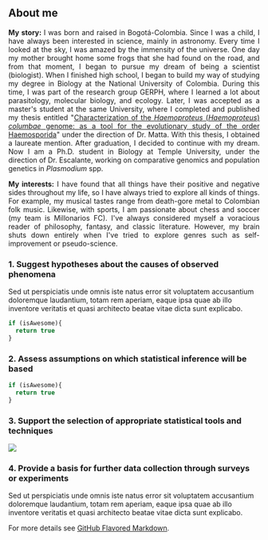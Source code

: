 ## About me

<p align="justify">  <b> My story: </b> I was born and raised in Bogotá-Colombia. Since I was a child, I have always been interested in science, mainly in astronomy. Every time I looked at the sky, I was amazed by the immensity of the universe. One day my mother brought home some frogs that she had found on the road, and from that moment, I began to pursue my dream of being a scientist (biologist). When I finished high school, I began to build my way of studying my degree in Biology at the National University of Colombia. During this time, I was part of the research group GERPH, where I learned a lot about parasitology, molecular biology, and ecology. Later, I was accepted as a master's student at the same University, where I completed and published my thesis entitled "<a href="https://repositorio.unal.edu.co/handle/unal/75759">Characterization of the <i>Haemoproteus</i> (<i>Haemoproteus</i>) <i>columbae</i> genome: as a tool for the evolutionary study of the order Haemosporida</a>" under the direction of Dr. Matta. With this thesis, I obtained a laureate mention. After graduation, I decided to continue with my dream. Now I am a Ph.D. student in Biology at Temple University, under the direction of Dr. Escalante, working on comparative genomics and population genetics in <i> Plasmodium </i> spp.
</p>

<p align="justify">  <b> My interests:</b> I have found that all things have their positive and negative sides throughout my life, so I have always tried to explore all kinds of things. For example, my musical tastes range from death-gore metal to Colombian folk music. Likewise, with sports, I am passionate about chess and soccer (my team is Millonarios FC). I've always considered myself a voracious reader of philosophy, fantasy, and classic literature. However, my brain shuts down entirely when I've tried to explore genres such as self-improvement or pseudo-science.
</p>

### 1. Suggest hypotheses about the causes of observed phenomena

Sed ut perspiciatis unde omnis iste natus error sit voluptatem accusantium doloremque laudantium, totam rem aperiam, eaque ipsa quae ab illo inventore veritatis et quasi architecto beatae vitae dicta sunt explicabo. 

```javascript
if (isAwesome){
  return true
}
```

### 2. Assess assumptions on which statistical inference will be based

```javascript
if (isAwesome){
  return true
}
```

### 3. Support the selection of appropriate statistical tools and techniques

<img src="images/dummy_thumbnail.jpg?raw=true"/>

### 4. Provide a basis for further data collection through surveys or experiments

Sed ut perspiciatis unde omnis iste natus error sit voluptatem accusantium doloremque laudantium, totam rem aperiam, eaque ipsa quae ab illo inventore veritatis et quasi architecto beatae vitae dicta sunt explicabo. 

For more details see [GitHub Flavored Markdown](https://guides.github.com/features/mastering-markdown/).
